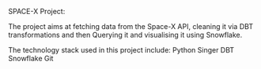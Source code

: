 SPACE-X Project:

The project aims at fetching data from the Space-X API, cleaning it via DBT transformations and then Querying it and visualising it using Snowflake.

The technology stack used in this project include:
Python
Singer
DBT
Snowflake
Git